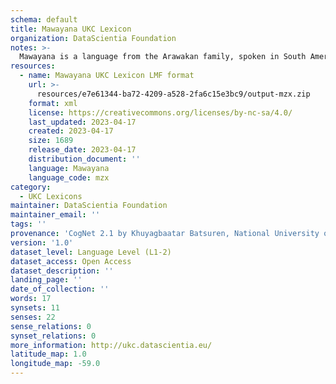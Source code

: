 ```yaml
---
schema: default
title: Mawayana UKC Lexicon
organization: DataScientia Foundation
notes: >-
  Mawayana is a language from the Arawakan family, spoken in South America. The UKC Lexicon of Mawayana is represented as a lexico-semantic network. It consists of words, word senses, synsets, as well as sense-level and synset-level relationships.
resources:
  - name: Mawayana UKC Lexicon LMF format
    url: >-
      resources/e7e61344-ba72-4209-a528-2fa6c15e3bc9/output-mzx.zip
    format: xml
    license: https://creativecommons.org/licenses/by-nc-sa/4.0/
    last_updated: 2023-04-17
    created: 2023-04-17
    size: 1689
    release_date: 2023-04-17
    distribution_document: ''
    language: Mawayana
    language_code: mzx
category:
  - UKC Lexicons
maintainer: DataScientia Foundation
maintainer_email: ''
tags: ''
provenance: 'CogNet 2.1 by Khuyagbaatar Batsuren, National University of Mongolia (http://cognet.ukc.disi.unitn.it); Native Languages of the Americas 2021.11. by Laura Redish and Orrin Lewis (http://www.native-languages.org); Princeton WordNet 2.1 by Princeton University (https://wordnet.princeton.edu)'
version: '1.0'
dataset_level: Language Level (L1-2)
dataset_access: Open Access
dataset_description: ''
landing_page: ''
date_of_collection: ''
words: 17
synsets: 11
senses: 22
sense_relations: 0
synset_relations: 0
more_information: http://ukc.datascientia.eu/
latitude_map: 1.0
longitude_map: -59.0
---
```

